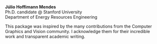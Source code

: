**Júlio Hoffimann Mendes** <br/>
Ph.D. candidate @ Stanford University <br/>
Department of Energy Resources Engineering

This package was inspired by the many contributions from the
Computer Graphics and Vision community. I acknowledge them for
their incredible work and transparent academic writing.
